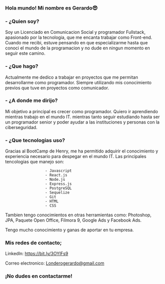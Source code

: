  ### Hola mundo! Mi nombre es Gerardo😎
### - ¿Quien soy?
  
  Soy un Licenciado en Comunicacion Social y programador Fullstack, apasionado por la tecnologia, que me encanta trabajar como Front-end.
  Cuando me recibi, estuve pensando en que especializarme hasta que conoci el mundo de la programacion y no dude en ningun momento en seguir  este camino.
  
### - ¿Que hago?
  
  Actualmente me dedico a trabajar en proyectos que me permitan desarrollarme como programador. Siempre utilizando mis conocimiento previos 
  que tuve en proyectos como comunicador.

### - ¿A donde me dirijo?

  Mi objetivo a principal es crecer como programador.
  Quiero ir aprendiendo mientras trabajo en el mundo IT. mientras tanto seguir estudiando hasta ser un programador senior y poder ayudar a 
  las instituciones y personas con la ciberseguridad.


### - ¿Que tecnologias uso?

  Gracias al BootCamp de Henry, me ha permitido adquirir el conocimiento y experiencia necesario para despegar en el mundo IT. Las 
  principales tencologias que manejo son:
  
                      - Javascript
                      - React.js
                      - Node.js
                      - Express.js
                      - PostgreSQL
                      - Sequelize
                      - Git
                      - HTML
                      - CSS
  
   Tambien tengo conocimientos en otras herramientas como: Photoshop, JPA, Paquete Open Office, Filmora 9, Google Ads y Facebook Ads.

   Tengo mucho conocimiento y ganas de aportar en tu empresa.
  
###  Mis redes de contacto;
  
  Linkedln: https://bit.ly/3OYlFs9
  
  Correo electronico: Londerogerardo@gmail.com
  
###  ¡No dudes en contactarme! 

       


  
